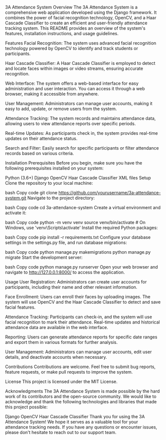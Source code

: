3A Attendance System
Overview
The 3A Attendance System is a comprehensive web application developed using the Django framework. It combines the power of facial recognition technology, OpenCV, and a Haar Cascade Classifier to create an efficient and user-friendly attendance tracking system. This README provides an overview of the system's features, installation instructions, and usage guidelines.

Features
Facial Recognition: The system uses advanced facial recognition technology powered by OpenCV to identify and track students or participants.

Haar Cascade Classifier: A Haar Cascade Classifier is employed to detect and locate faces within images or video streams, ensuring accurate recognition.

Web Interface: The system offers a web-based interface for easy administration and user interaction. You can access it through a web browser, making it accessible from anywhere.

User Management: Administrators can manage user accounts, making it easy to add, update, or remove users from the system.

Attendance Tracking: The system records and maintains attendance data, allowing users to view attendance reports over specific periods.

Real-time Updates: As participants check in, the system provides real-time updates on their attendance status.

Search and Filter: Easily search for specific participants or filter attendance records based on various criteria.

Installation
Prerequisites
Before you begin, make sure you have the following prerequisites installed on your system:

Python (3.6+)
Django
OpenCV
Haar Cascade Classifier XML files
Setup
Clone the repository to your local machine:

bash
Copy code
git clone https://github.com/yourusername/3a-attendance-system.git
Navigate to the project directory:

bash
Copy code
cd 3a-attendance-system
Create a virtual environment and activate it:

bash
Copy code
python -m venv venv
source venv/bin/activate  # On Windows, use 'venv\Scripts\activate'
Install the required Python packages:

bash
Copy code
pip install -r requirements.txt
Configure your database settings in the settings.py file, and run database migrations:

bash
Copy code
python manage.py makemigrations
python manage.py migrate
Start the development server:

bash
Copy code
python manage.py runserver
Open your web browser and navigate to http://127.0.0.1:8000/ to access the application.

Usage
User Registration: Administrators can create user accounts for participants, including their name and other relevant information.

Face Enrollment: Users can enroll their faces by uploading images. The system will use OpenCV and the Haar Cascade Classifier to detect and save facial features.

Attendance Tracking: Participants can check-in, and the system will use facial recognition to mark their attendance. Real-time updates and historical attendance data are available in the web interface.

Reporting: Users can generate attendance reports for specific date ranges and export them in various formats for further analysis.

User Management: Administrators can manage user accounts, edit user details, and deactivate accounts when necessary.

Contributions
Contributions are welcome. Feel free to submit bug reports, feature requests, or make pull requests to improve the system.

License
This project is licensed under the MIT License.

Acknowledgments
The 3A Attendance System is made possible by the hard work of its contributors and the open-source community. We would like to acknowledge and thank the following technologies and libraries that made this project possible:

Django
OpenCV
Haar Cascade Classifier
Thank you for using the 3A Attendance System! We hope it serves as a valuable tool for your attendance tracking needs. If you have any questions or encounter issues, please don't hesitate to reach out to our support team.
